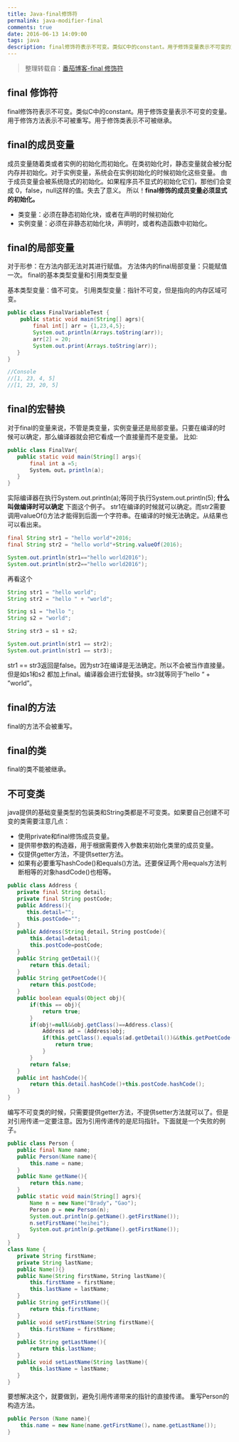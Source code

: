 ```yaml
---
title: Java-final修饰符
permalink: java-modifier-final
comments: true
date: 2016-06-13 14:09:00
tags: java
description: final修饰符表示不可变。类似C中的constant。用于修饰变量表示不可变的变量。用于修饰方法表示不可被重写。用于修饰类表示不可被继承。
---
```


>整理转载自：[番茄博客-final 修饰符](http://www.thecatcher.net/archives/105#final-%E4%BF%AE%E9%A5%B0%E7%AC%A6)

## final 修饰符

final修饰符表示不可变。类似C中的constant。用于修饰变量表示不可变的变量。用于修饰方法表示不可被重写。用于修饰类表示不可被继承。

## final的成员变量

成员变量随着类或者实例的初始化而初始化。在类初始化时，静态变量就会被分配内存并初始化。对于实例变量，系统会在实例初始化的时候初始化这些变量。
由于成员变量会被系统隐式的初始化。如果程序员不显式的初始化它们，那他们会变成 0，false，null这样的值。失去了意义。
所以！**final修饰的成员变量必须显式的初始化。**

- 类变量：必须在静态初始化块，或者在声明的时候初始化
- 实例变量：必须在非静态初始化块，声明时，或者构造函数中初始化。

## final的局部变量

对于形参：在方法内部无法对其进行赋值。
方法体内的final局部变量：只能赋值一次。
final的基本类型变量和引用类型变量

基本类型变量：值不可变。
引用类型变量：指针不可变，但是指向的内存区域可变。

``` java
public class FinalVariableTest {
	public static void main(String[] agrs){
		final int[] arr = {1,23,4,5};
		System.out.println(Arrays.toString(arr));
		arr[2] = 20;
        System.out.print(Arrays.toString(arr));
   }
}

//Console
//[1, 23, 4, 5]
//[1, 23, 20, 5]
```

## final的宏替换

对于final的变量来说，不管是类变量，实例变量还是局部变量。只要在编译的时候可以确定，那么编译器就会把它看成一个直接量而不是变量。
比如:

```java
public class FinalVar{
   public static void main(String[] args){
       final int a =5;
       System。out。println(a);
   }
}
```

实际编译器在执行System.out.println(a);等同于执行System.out.println(5);
**什么叫做编译时可以确定**
下面这个例子。
str1在编译的时候就可以确定。而str2需要调用valueOf()方法才能得到后面一个字符串。在编译的时候无法确定。从结果也可以看出来。

```java
final String str1 = "hello world"+2016;
final String str2 = "hello world"+String.valueOf(2016);

System.out.println(str1=="hello world2016");
System.out.println(str2=="hello world2016");
```

再看这个

```java
String str1 = "hello world";
String str2 = "hello " + "world";

String s1 = "hello ";
String s2 = "world";

String str3 = s1 + s2;

System.out.println(str1 == str2);
System.out.println(str1 == str3);
```

str1 == str3返回是false。因为str3在编译是无法确定。所以不会被当作直接量。但是如s1和s2 都加上final。编译器会进行宏替换。str3就等同于”hello “ + ”world”。

## final的方法

final的方法不会被重写。

## final的类

final的类不能被继承。

## 不可变类

java提供的基础变量类型的包装类和String类都是不可变类。如果要自己创建不可变的类需要注意几点：

- 使用private和final修饰成员变量。
- 提供带参数的构造器，用于根据需要传入参数来初始化类里的成员变量。
- 仅提供getter方法，不提供setter方法。
- 如果有必要重写hashCode()和equals()方法。还要保证两个用equals方法判断相等的对象hasdCode()也相等。

```java
public class Address {
   private final String detail;
   private final String postCode;
   public Address(){
      this.detail="";
      this.postCode="";
   }
   public Address(String detail，String postCode){
       this.detail=detail;
       this.postCode=postCode;
   }
   public String getDetail(){
       return this.detail;
   }
   public String getPoetCode(){
       return this.postCode;
   }
   public boolean equals(Object obj){
       if(this == obj){
           return true;
       }
       if(obj!=null&&obj.getClass()==Address.class){
           Address ad = (Address)obj;
           if(this.getClass().equals(ad.getDetail())&&this.getPoetCode().equals(ad.getPoetCode())){
               return true;
           }
       }
       return false;
   }
   public int hashCode(){
       return this.detail.hashCode()+this.postCode.hashCode();
   }
}
```

编写不可变类的时候，只需要提供getter方法，不提供setter方法就可以了。但是对引用传递一定要注意。因为引用传递传的是尼玛指针。下面就是一个失败的例子。

```java
public class Person {
   public final Name name;
   public Person(Name name){
       this.name = name;
   }
   public Name getName(){
       return this.name;
   }
   public static void main(String[] agrs){
       Name n = new Name("Brady"，"Gao");
       Person p = new Person(n);
       System.out.println(p.getName().getFirstName());
       n.setFirstName("heihei");
       System.out.println(p.getName().getFirstName());
   }
}
class Name {
   private String firstName;
   private String lastName;
   public Name(){}
   public Name(String firstName，String lastName){
       this.firstName = firstName;
       this.lastName = lastName;
   }
   public String getFirstName(){
       return this.firstName;
   }
   public void setFirstName(String firstName){
       this.firstName = firstName;
   }
   public String getLastName(){
       return this.lastName;
   }
   public void setLastName(String lastName){
       this.lastName = lastName;
   }
}
```
要想解决这个，就要做到，避免引用传递带来的指针的直接传递。
重写Person的构造方法。

```java
public Person (Name name){
	this.name = new Name(name.getFirstName()，name.getLastName());
}
```